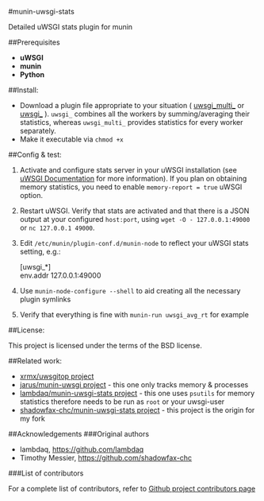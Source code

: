 #munin-uwsgi-stats

Detailed uWSGI stats plugin for munin

##Prerequisites
* **uWSGI**
* **munin**
* **Python**

##Install:

* Download a plugin file appropriate to your situation ( [uwsgi_multi_](https://github.com/PF4Public/munin-uwsgi-stats/raw/master/uwsgi_multi_) or [uwsgi_](https://github.com/PF4Public/munin-uwsgi-stats/raw/master/uwsgi_) ). `uwsgi_` combines all the workers by summing/averaging their statistics, whereas `uwsgi_multi_` provides statistics for every worker separately.
* Make it executable via `chmod +x`

##Config & test:

1. Activate and configure stats server in your uWSGI installation (see [uWSGI Documentation](http://uwsgi-docs.readthedocs.io/en/latest/StatsServer.html) for more information). If you plan on obtaining memory statistics, you need to enable `memory-report = true` uWSGI option.
2. Restart uWSGI. Verify that stats are activated and that there is a JSON output at your configured `host:port`, using `wget -O - 127.0.0.1:49000` or `nc 127.0.0.1 49000`.
3. Edit `/etc/munin/plugin-conf.d/munin-node` to reflect your uWSGI stats setting, e.g.:

    [uwsgi_*]    
    env.addr 127.0.0.1:49000

4. Use `munin-node-configure --shell` to aid creating all the necessary plugin symlinks
5. Verify that everything is fine with `munin-run uwsgi_avg_rt` for example

##License:

This project is licensed under the terms of the BSD license.

##Related work:

* [xrmx/uwsgitop project](https://github.com/xrmx/uwsgitop)
* [jarus/munin-uwsgi project](https://github.com/jarus/munin-uwsgi) - this one only tracks memory & processes
* [lambdaq/munin-uwsgi-stats project](https://github.com/lambdaq/munin-uwsgi-stats) - this one uses `psutils` for memory statistics therefore needs to be run as `root` or your uwsgi-user
* [shadowfax-chc/munin-uwsgi-stats project](https://github.com/shadowfax-chc/munin-uwsgi-stats) - this project is the origin for my fork

##Acknowledgements
###Original authors

* lambdaq, https://github.com/lambdaq
* Timothy Messier, https://github.com/shadowfax-chc

###List of contributors

For a complete list of contributors, refer to [Github project contributors page](https://github.com/PF4Public/munin-uwsgi-stats/graphs/contributors)
